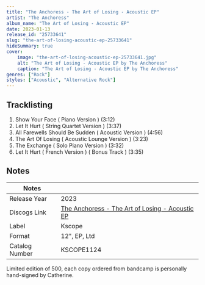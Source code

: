 ```yaml
---
title: "The Anchoress - The Art of Losing - Acoustic EP"
artist: "The Anchoress"
album_name: "The Art of Losing - Acoustic EP"
date: 2023-01-13
release_id: "25733641"
slug: "the-art-of-losing-acoustic-ep-25733641"
hideSummary: true
cover:
    image: "the-art-of-losing-acoustic-ep-25733641.jpg"
    alt: "The Art of Losing - Acoustic EP by The Anchoress"
    caption: "The Art of Losing - Acoustic EP by The Anchoress"
genres: ["Rock"]
styles: ["Acoustic", "Alternative Rock"]
---
```


## Tracklisting
1. Show Your Face ( Piano Version ) (3:12)
2. Let It Hurt ( String Quartet Version ) (3:37)
3. All Farewells Should Be Sudden ( Acoustic Version ) (4:56)
4. The Art Of Losing ( Acoustic Lounge Version ) (3:23)
5. The Exchange ( Solo Piano Version ) (3:32)
6. Let It Hurt ( French Version ) ( Bonus Track ) (3:35)



## Notes

| Notes          |             |
| ---------------| ----------- |
| Release Year   | 2023 |
| Discogs Link   | [The Anchoress - The Art of Losing - Acoustic EP](https://www.discogs.com/release/25733641-The-Anchoress-The-Art-of-Losing-Acoustic-EP) |
| Label          | Kscope |
| Format         | 12\", EP, Ltd |
| Catalog Number | KSCOPE1124 |

Limited edition of 500, each copy ordered from bandcamp is personally hand-signed by Catherine. 

